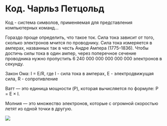 # Код. Чарльз Петцольд

Код - система символов, применяемая для представления компьютерных команд...

Гораздо проще определить, что такое ток. Сила тока зависит от того, сколько электронов мчится по проводнику. Сила тока измеряется в амперах, названных так в честь Андре Ампера (1775–1836). Чтобы достичь силы тока в один ампер, через поперечное сечение проводника нужно пропустить 6 240 000 000 000 000 000 электронов в секунду.

Закон Ома: I = E/R, где I - сила тока в амперах, E - электродвижущая сила, R - сопротивление

Ватт — это единица мощности (P), которая вычисляется по формуле: P = E × I.

Молния — это множество электронов, которые с огромной скоростью летят из одной точки в другую.

![](http://doctus-stilus.narod.ru/img/gates.png)
